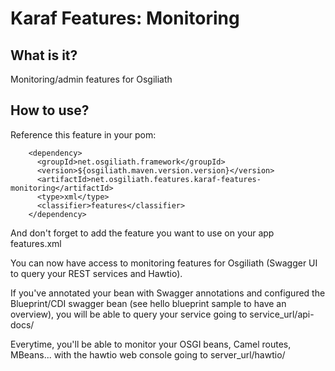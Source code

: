 # Karaf Features: Monitoring


## What is it?

Monitoring/admin features for Osgiliath

## How to use?

Reference this feature in your pom:
```
    <dependency>
      <groupId>net.osgiliath.framework</groupId>
      <version>${osgiliath.maven.version.version}</version>
      <artifactId>net.osgiliath.features.karaf-features-monitoring</artifactId>
      <type>xml</type>
      <classifier>features</classifier>
    </dependency>
```
And don't forget to add the feature you want to use on your app features.xml

You can now have access to monitoring features for Osgiliath (Swagger UI to query your REST services and Hawtio).

If you've annotated your bean with Swagger annotations and configured the Blueprint/CDI swagger bean (see hello blueprint sample to have an overview), you will be able to query your service going to service_url/api-docs/

Everytime, you'll be able to monitor your OSGI beans, Camel routes, MBeans... with the hawtio web console going to server_url/hawtio/  
